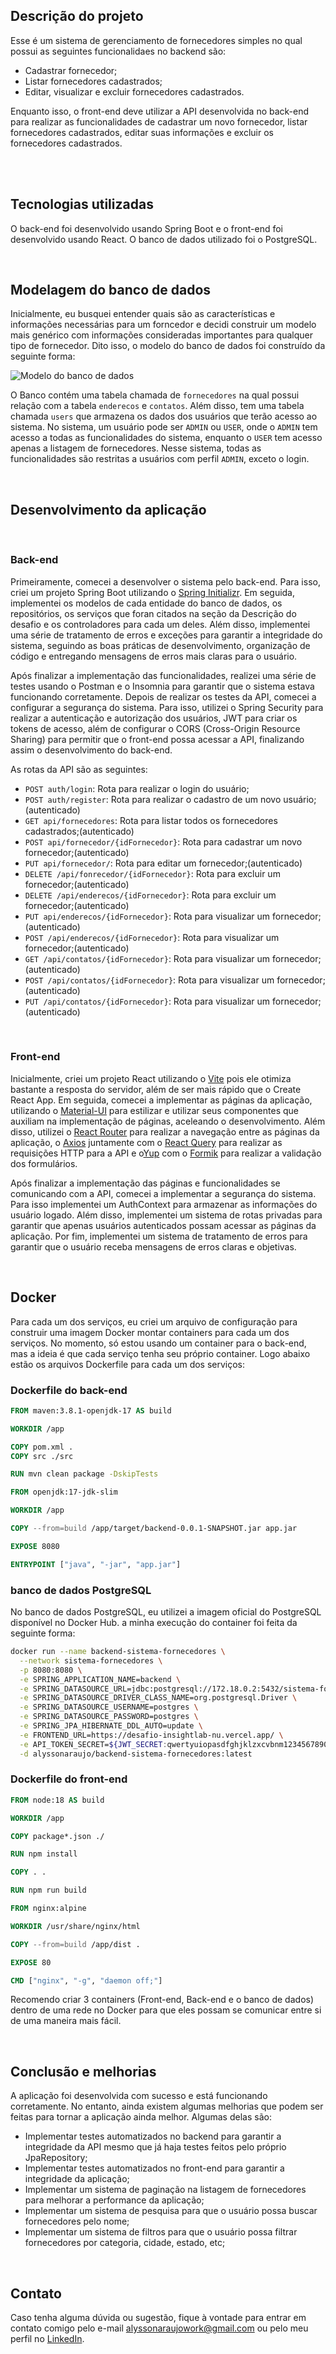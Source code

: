 ## Descrição do projeto

Esse é um sistema de gerenciamento de fornecedores simples no qual possui as seguintes funcionalidaes no backend são:

* Cadastrar fornecedor;
* Listar fornecedores cadastrados;
* Editar, visualizar e excluir fornecedores cadastrados.

Enquanto isso, o front-end deve utilizar a API desenvolvida no back-end para realizar as funcionalidades de cadastrar um novo fornecedor, listar fornecedores cadastrados, editar suas informações e excluir os fornecedores cadastrados.

<br>

<br>

## Tecnologias utilizadas

O back-end foi desenvolvido usando Spring Boot e o front-end foi desenvolvido usando React. O banco de dados utilizado foi o PostgreSQL.

<br>

## Modelagem do banco de dados
Inicialmente, eu busquei entender quais são as características e informações necessárias para um forncedor e decidi construir um modelo mais genérico com informações consideradas importantes para qualquer tipo de fornecedor. Dito isso, o modelo do banco de dados foi construído da seguinte forma:

![Modelo do banco de dados](./images/mer-banco-de-dado.png)

O Banco contém uma tabela chamada de `fornecedores` na qual possui relação com a tabela `enderecos` e `contatos`. Além disso, tem uma tabela chamada `users` que armazena os dados dos usuários que terão acesso ao sistema. No sistema, um usuário pode ser `ADMIN` ou `USER`, onde o `ADMIN` tem acesso a todas as funcionalidades do sistema, enquanto o `USER` tem acesso apenas a listagem de fornecedores. Nesse sistema, todas as funcionalidades são restritas a usuários com perfil `ADMIN`, exceto o login.


<br>

## Desenvolvimento da aplicação

<br>

### Back-end

Primeiramente, comecei a desenvolver o sistema pelo back-end. Para isso, criei um projeto Spring Boot utilizando o [Spring Initializr](https://start.spring.io/). Em seguida, implementei os modelos de cada entidade do banco de dados, os repositórios, os serviços que foran citados na seção da Descrição do desafio e os controladores para cada um deles. Além disso, implementei uma série de tratamento de erros e exceções para garantir a integridade do sistema, seguindo as boas práticas de desenvolvimento, organização de código e entregando mensagens de erros mais claras para o usuário. 

Após finalizar a implementação das funcionalidades, realizei uma série de testes usando o Postman e o Insomnia para garantir que o sistema estava funcionando corretamente. Depois de realizar os testes da API, comecei a configurar a segurança do sistema. Para isso, utilizei o Spring Security para realizar a autenticação e autorização dos usuários, JWT para criar os tokens de acesso, além de configurar o CORS (Cross-Origin Resource Sharing) para permitir que o front-end possa acessar a API, finalizando assim o desenvolvimento do back-end.

As rotas da API são as seguintes:

* `POST auth/login`: Rota para realizar o login do usuário;
* `POST auth/register`: Rota para realizar o cadastro de um novo usuário; (autenticado)
* `GET api/fornecedores`: Rota para listar todos os fornecedores cadastrados;(autenticado)
* `POST api/fornecedor/{idFornecedor}`: Rota para cadastrar um novo fornecedor;(autenticado)
* `PUT api/fornecedor/`: Rota para editar um fornecedor;(autenticado)
* `DELETE /api/fonrecedor/{idFornecedor}`: Rota para excluir um fornecedor;(autenticado)
* `DELETE /api/enderecos/{idFornecedor}`: Rota para excluir um fornecedor;(autenticado)
* `PUT api/enderecos/{idFornecedor}`: Rota para visualizar um fornecedor;(autenticado)
* `POST /api/enderecos/{idFornecedor}`: Rota para visualizar um fornecedor;(autenticado)
* `GET /api/contatos/{idFornecedor}`: Rota para visualizar um fornecedor;(autenticado)
* `POST /api/contatos/{idFornecedor}`: Rota para visualizar um fornecedor;(autenticado)
* `PUT /api/contatos/{idFornecedor}`: Rota para visualizar um fornecedor;(autenticado)

<br>

### Front-end

Inicialmente, criei um projeto React utilizando o [Vite](https://vitejs.dev/) pois ele otimiza bastante a resposta do servidor, além de ser mais rápido que o Create React App. Em seguida, comecei a implementar as páginas da aplicação, utilizando o [Material-UI](https://mui.com/) para estilizar e utilizar seus componentes que auxiliam na implementação de páginas, aceleando o desenvolvimento. Além disso, utilizei o [React Router](https://reactrouter.com/) para realizar a navegação entre as páginas da aplicação, o [Axios](https://axios-http.com/) juntamente com o [React Query](https://react-query.tanstack.com/) para realizar as requisições HTTP para a API e o[Yup](https://github.com/jquense/yup) com o [Formik](https://formik.org/) para realizar a validação dos formulários.

Após finalizar a implementação das páginas e funcionalidades se comunicando com a API, comecei a implementar a segurança do sistema. Para isso implementei um AuthContext para armazenar as informações do usuário logado. Além disso, implementei um sistema de rotas privadas para garantir que apenas usuários autenticados possam acessar as páginas da aplicação. Por fim, implementei um sistema de tratamento de erros para garantir que o usuário receba mensagens de erros claras e objetivas.

<br>

## Docker

Para cada um dos serviços, eu criei um arquivo de configuração para construir uma imagem Docker montar containers para cada um dos serviços. No momento, só estou usando um container para o back-end, mas a ideia é que cada serviço tenha seu próprio container. Logo abaixo estão os arquivos Dockerfile para cada um dos serviços:

### Dockerfile do back-end

```Dockerfile
FROM maven:3.8.1-openjdk-17 AS build

WORKDIR /app

COPY pom.xml .
COPY src ./src

RUN mvn clean package -DskipTests

FROM openjdk:17-jdk-slim

WORKDIR /app

COPY --from=build /app/target/backend-0.0.1-SNAPSHOT.jar app.jar

EXPOSE 8080

ENTRYPOINT ["java", "-jar", "app.jar"]
```

### banco de dados PostgreSQL

No banco de dados PostgreSQL, eu utilizei a imagem oficial do PostgreSQL disponível no Docker Hub. a minha execução do container foi feita da seguinte forma:

```bash
docker run --name backend-sistema-fornecedores \
  --network sistema-fornecedores \
  -p 8080:8080 \
  -e SPRING_APPLICATION_NAME=backend \
  -e SPRING_DATASOURCE_URL=jdbc:postgresql://172.18.0.2:5432/sistema-fornecedores \
  -e SPRING_DATASOURCE_DRIVER_CLASS_NAME=org.postgresql.Driver \
  -e SPRING_DATASOURCE_USERNAME=postgres \
  -e SPRING_DATASOURCE_PASSWORD=postgres \
  -e SPRING_JPA_HIBERNATE_DDL_AUTO=update \
  -e FRONTEND_URL=https://desafio-insightlab-nu.vercel.app/ \
  -e API_TOKEN_SECRET=${JWT_SECRET:qwertyuiopasdfghjklzxcvbnm1234567890} \
  -d alyssonaraujo/backend-sistema-fornecedores:latest
```

### Dockerfile do front-end

```Dockerfile
FROM node:18 AS build

WORKDIR /app

COPY package*.json ./

RUN npm install

COPY . .

RUN npm run build

FROM nginx:alpine

WORKDIR /usr/share/nginx/html

COPY --from=build /app/dist .

EXPOSE 80

CMD ["nginx", "-g", "daemon off;"]
```

Recomendo criar 3 containers (Front-end, Back-end e o banco de dados) dentro de uma rede no Docker para que eles possam se comunicar entre si de uma maneira mais fácil.

<br>

## Conclusão e melhorias

A aplicação foi desenvolvida com sucesso e está funcionando corretamente. No entanto, ainda existem algumas melhorias que podem ser feitas para tornar a aplicação ainda melhor. Algumas delas são:

* Implementar testes automatizados no backend para garantir a integridade da API  mesmo que já haja testes feitos pelo próprio JpaRepository;
* Implementar testes automatizados no front-end para garantir a integridade da aplicação;
* Implementar um sistema de paginação na listagem de fornecedores para melhorar a performance da aplicação;
* Implementar um sistema de pesquisa para que o usuário possa buscar fornecedores pelo nome;
* Implementar um sistema de filtros para que o usuário possa filtrar fornecedores por categoria, cidade, estado, etc; 
  
<br>

## Contato

Caso tenha alguma dúvida ou sugestão, fique à vontade para entrar em contato comigo pelo e-mail
    alyssonaraujowork@gmail.com
 ou pelo meu perfil no [LinkedIn](https://www.linkedin.com/in/alysson-alexandre/).
